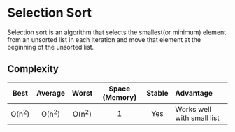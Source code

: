 # Selection Sort

Selection sort is an algorithm that selects the smallest(or minimum) element from an unsorted list in each iteration and move that element at the beginning of the unsorted list.

##

## Complexity

| Best            | Average             | Worst               | Space (Memory)    | Stable    | Advantage  |
| :-------------: | :-----------------: | :-----------------: | :-------: | :-------: | :-------- |
|  O(n<sup>2</sup>)                | O(n<sup>2</sup>)       | O(n<sup>2</sup>)       | 1         | Yes       |   Works well with small list        |